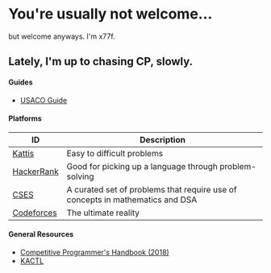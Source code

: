 # You're usually not welcome...
but welcome anyways. I'm x77f.

## Lately, I'm up to chasing CP, slowly.

<!-- tabs:start -->
#### **Guides**
- [USACO Guide](https://usaco.guide)

#### **Platforms**
| ID | Description |
| --- | --- |
| [Kattis](https://open.kattis.com) | Easy to difficult problems |
| [HackerRank](https://hackerrank.com) | Good for picking up a language through problem-solving |
| [CSES](https://cses.fi) | A curated set of problems that require use of concepts in mathematics and DSA |
| [Codeforces](https://codeforces.com) | The ultimate reality |

#### **General Resources**
- [Competitive Programmer's Handbook (2018)](https://cses.fi/book/book.pdf)
- [KACTL](https://github.com/kth-competitive-programming/kactl)

<!-- tabs:end -->

